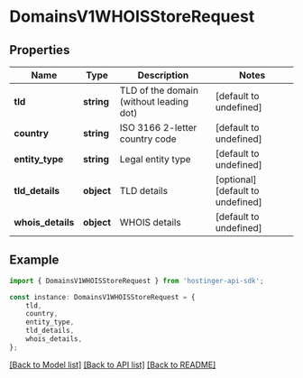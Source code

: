 # DomainsV1WHOISStoreRequest


## Properties

Name | Type | Description | Notes
------------ | ------------- | ------------- | -------------
**tld** | **string** | TLD of the domain (without leading dot) | [default to undefined]
**country** | **string** | ISO 3166 2-letter country code | [default to undefined]
**entity_type** | **string** | Legal entity type | [default to undefined]
**tld_details** | **object** | TLD details | [optional] [default to undefined]
**whois_details** | **object** | WHOIS details | [default to undefined]

## Example

```typescript
import { DomainsV1WHOISStoreRequest } from 'hostinger-api-sdk';

const instance: DomainsV1WHOISStoreRequest = {
    tld,
    country,
    entity_type,
    tld_details,
    whois_details,
};
```

[[Back to Model list]](../README.md#documentation-for-models) [[Back to API list]](../README.md#documentation-for-api-endpoints) [[Back to README]](../README.md)
